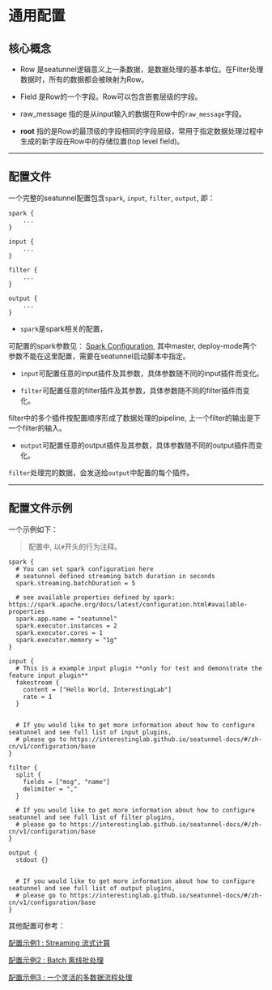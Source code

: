 # 通用配置

## 核心概念

* Row 是seatunnel逻辑意义上一条数据，是数据处理的基本单位。在Filter处理数据时，所有的数据都会被映射为Row。

* Field 是Row的一个字段。Row可以包含嵌套层级的字段。

* raw_message 指的是从input输入的数据在Row中的`raw_message`字段。

* __root__ 指的是Row的最顶级的字段相同的字段层级，常用于指定数据处理过程中生成的新字段在Row中的存储位置(top level field)。


---

## 配置文件

一个完整的seatunnel配置包含`spark`, `input`, `filter`, `output`, 即：

```
spark {
    ...
}

input {
    ...
}

filter {
    ...
}

output {
    ...
}

```

* `spark`是spark相关的配置，

可配置的spark参数见：
[Spark Configuration](https://spark.apache.org/docs/latest/configuration.html#available-properties),
其中master, deploy-mode两个参数不能在这里配置，需要在seatunnel启动脚本中指定。

* `input`可配置任意的input插件及其参数，具体参数随不同的input插件而变化。

* `filter`可配置任意的filter插件及其参数，具体参数随不同的filter插件而变化。

filter中的多个插件按配置顺序形成了数据处理的pipeline, 上一个filter的输出是下一个filter的输入。

* `output`可配置任意的output插件及其参数，具体参数随不同的output插件而变化。

`filter`处理完的数据，会发送给`output`中配置的每个插件。


---

## 配置文件示例

一个示例如下：

> 配置中, 以`#`开头的行为注释。

```
spark {
  # You can set spark configuration here
  # seatunnel defined streaming batch duration in seconds
  spark.streaming.batchDuration = 5

  # see available properties defined by spark: https://spark.apache.org/docs/latest/configuration.html#available-properties
  spark.app.name = "seatunnel"
  spark.executor.instances = 2
  spark.executor.cores = 1
  spark.executor.memory = "1g"
}

input {
  # This is a example input plugin **only for test and demonstrate the feature input plugin**
  fakestream {
    content = ["Hello World, InterestingLab"]
    rate = 1
  }


  # If you would like to get more information about how to configure seatunnel and see full list of input plugins,
  # please go to https://interestinglab.github.io/seatunnel-docs/#/zh-cn/v1/configuration/base
}

filter {
  split {
    fields = ["msg", "name"]
    delimiter = ","
  }

  # If you would like to get more information about how to configure seatunnel and see full list of filter plugins,
  # please go to https://interestinglab.github.io/seatunnel-docs/#/zh-cn/v1/configuration/base
}

output {
  stdout {}


  # If you would like to get more information about how to configure seatunnel and see full list of output plugins,
  # please go to https://interestinglab.github.io/seatunnel-docs/#/zh-cn/v1/configuration/base
}
```

其他配置可参考：

[配置示例1 : Streaming 流式计算](https://github.com/InterestingLab/seatunnel/blob/master/config/streaming.conf.template)

[配置示例2 : Batch 离线批处理](https://github.com/InterestingLab/seatunnel/blob/master/config/batch.conf.template)

[配置示例3 : 一个灵活的多数据流程处理](https://github.com/InterestingLab/seatunnel/blob/master/config/complex.conf.template)
